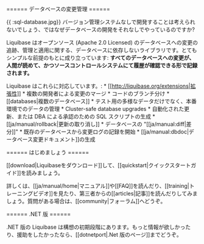 ======  データベースの変更管理 ======

{{ :sql-database.jpg}} バージョン管理システムなしで開発することは考えられないでしょう、ではなぜデータベースの開発をそれなしでやっているのですか?

Liquibase はオープンソース (Apache 2.0 Licensed) のデータベースへの変更の追跡、管理と適用に関する、データベースに依存しないライブラリです。とてもシンプルな前提のもとに成り立っています: **すべてのデータベースへの変更が、人間が読めて、かつソースコントロールシステムにて履歴が確認できる形で記録されます。**

Liquibase はこれらに対応しています。:
    * [[http://liquibase.org/extensions|拡張性]]
    * 複数の開発者による変更のマージ
    * コードのブランチ分け
    * [[databases|複数のデータベース]]
    * テスト用の多様なデータだけでなく、本番環境でのデータの管理
    * Cluster-safe database upgrades
    * 自動化された更新、または DBA による承認のための SQL スクリプトの生成
    * [[ja/manual/rollback|更新の取り消し]]
    * データベースの "[[ja/manual:diff|差分]]"
    * 既存のデータベースから変更ログの記録を開始
    * [[ja/manual:dbdoc|データベース変更ドキュメント]]の生成

====== はじめましょう ======

[[download|Liquibaseをダウンロード]]して、[[quickstart|クイックスタートガイド]]を読みましょう。

詳しくは、[[ja/manual/home|マニュアル]]や[[FAQ]]を読んだり、[[training|トレーニングビデオ]]を見たり、第三者からの[[articles|記事]]を読んだりしてみましょう。質問がある場合は、[[community|フォーラム]]へどうぞ。 

====== .NET 版 ======

.NET 版の Liquibase は構想の初期段階にあります。もっと情報が欲しかったり、援助をしたかったなら、[[dotnetport|.Net 版のページ]]までどうぞ。